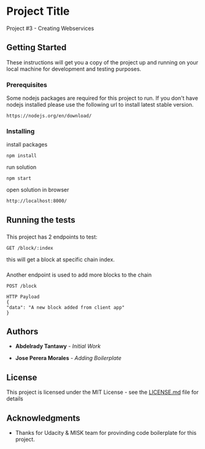# Project Title

Project #3 - Creating Webservices

## Getting Started

These instructions will get you a copy of the project up and running on your local machine for development and testing purposes.

### Prerequisites

Some nodejs packages are required for this project to run. If you don't have nodejs installed please use the following url to install latest stable version.

```
https://nodejs.org/en/download/
```

### Installing

install packages

```
npm install
```


run solution

```
npm start
```

open solution in browser

```
http://localhost:8000/
```


## Running the tests


### 

This project has 2 endpoints to test:

```
GET /block/:index
```

this will get a block at specific chain index.


### 

Another endpoint is used to add more blocks to the chain

```
POST /block

HTTP Payload
{
"data": "A new block added from client app"
}
```

## Authors

* **Abdelrady Tantawy** - *Initial Work* 

* **Jose Perera Morales** - *Adding Boilerplate* 


## License

This project is licensed under the MIT License - see the [LICENSE.md](LICENSE.md) file for details

## Acknowledgments

* Thanks for Udacity & MISK team for provinding code boilerplate for this project.
